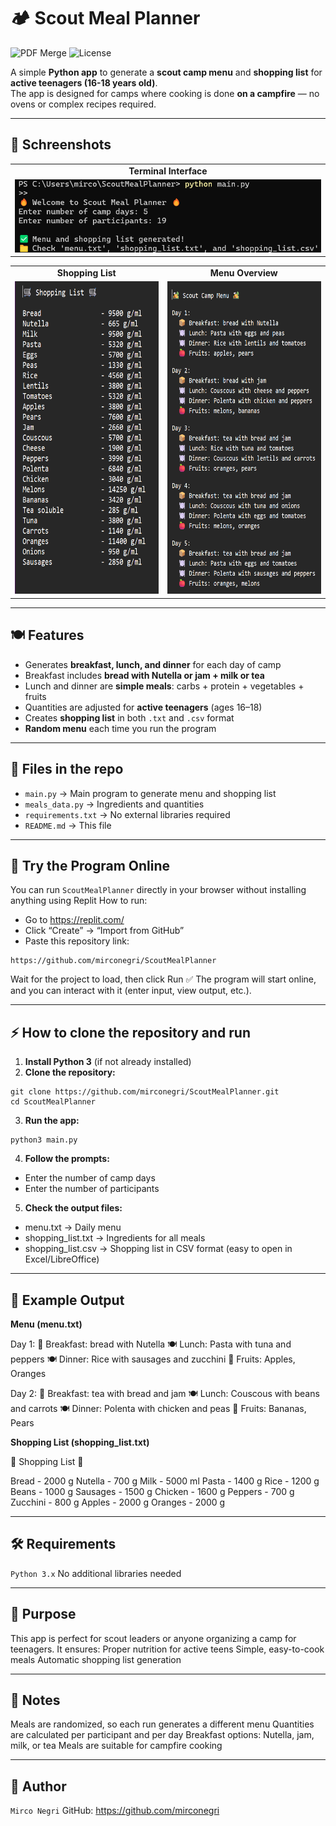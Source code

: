 # 🏕️ Scout Meal Planner

![PDF Merge](https://img.shields.io/badge/Language-python-blue?style=for-the-badge) ![License](https://img.shields.io/badge/License-MIT-green?style=for-the-badge)

A simple **Python app** to generate a **scout camp menu** and **shopping list** for **active teenagers (16-18 years old)**.  
The app is designed for camps where cooking is done **on a campfire** — no ovens or complex recipes required.

---

## 📸 Schreenshots 

<table align="center">
  <tr>
    <td align="center">
      <b>Terminal Interface</b><br>
    </td>
  </tr>  
   <tr>
      <td align="center">
      <img src="screenshot/terminal.png" width="650px">
      </td>
     <tr>
</table>


<table align="center">
  <tr>
    <td align="center">
      <b>Shopping List</b><br>
    </td>
    <td align="center">
      <b>Menu Overview</b><br>
    </td>
  </tr>  
      <td align="center">
      <img src="screenshot/shopping_list.png" height="500px">
      </td>
      <td align="center">
      <img src="screenshot/menu.png" height="500px">
      </td>
</table>

---

## 🍽️ Features

- Generates **breakfast, lunch, and dinner** for each day of camp  
- Breakfast includes **bread with Nutella or jam + milk or tea**  
- Lunch and dinner are **simple meals**: carbs + protein + vegetables + fruits  
- Quantities are adjusted for **active teenagers** (ages 16–18)  
- Creates **shopping list** in both `.txt` and `.csv` format  
- **Random menu** each time you run the program

---

## 📂 Files in the repo

- `main.py` → Main program to generate menu and shopping list  
- `meals_data.py` → Ingredients and quantities  
- `requirements.txt` → No external libraries required  
- `README.md` → This file  

---

## 🚀 Try the Program Online

You can run `ScoutMealPlanner` directly in your browser without installing anything using Replit
How to run:
- Go to https://replit.com/
- Click “Create” → “Import from GitHub”
- Paste this repository link:
```
https://github.com/mirconegri/ScoutMealPlanner
```
Wait for the project to load, then click Run
✅ The program will start online, and you can interact with it (enter input, view output, etc.).

---

## ⚡ How to clone the repository and run

1. **Install Python 3** (if not already installed)
2. **Clone the repository:**
```
git clone https://github.com/mirconegri/ScoutMealPlanner.git
cd ScoutMealPlanner
```
3. **Run the app:**
```
python3 main.py
```
4. **Follow the prompts:**
- Enter the number of camp days
- Enter the number of participants

5. **Check the output files:**
- menu.txt → Daily menu
- shopping_list.txt → Ingredients for all meals
- shopping_list.csv → Shopping list in CSV format (easy to open in Excel/LibreOffice)

---

## 📝 Example Output

**Menu (menu.txt)**

Day 1:
  🍞 Breakfast: bread with Nutella
  🍽️ Lunch: Pasta with tuna and peppers
  🍽️ Dinner: Rice with sausages and zucchini
  🍎 Fruits: Apples, Oranges

Day 2:
  🍞 Breakfast: tea with bread and jam
  🍽️ Lunch: Couscous with beans and carrots
  🍽️ Dinner: Polenta with chicken and peas
  🍎 Fruits: Bananas, Pears

**Shopping List (shopping_list.txt)**

🛒 Shopping List 🛒

Bread                - 2000 g
Nutella              - 700 g
Milk                 - 5000 ml
Pasta                - 1400 g
Rice                 - 1200 g
Beans                - 1000 g
Sausages             - 1500 g
Chicken              - 1600 g
Peppers              - 700 g
Zucchini             - 800 g
Apples               - 2000 g
Oranges              - 2000 g

---

## 🛠️ Requirements

`Python 3.x`
No additional libraries needed

---

## 🎯 Purpose

This app is perfect for scout leaders or anyone organizing a camp for teenagers. It ensures:
Proper nutrition for active teens
Simple, easy-to-cook meals
Automatic shopping list generation

---

## 📌 Notes

Meals are randomized, so each run generates a different menu
Quantities are calculated per participant and per day
Breakfast options: Nutella, jam, milk, or tea
Meals are suitable for campfire cooking

---

## 👤 Author

`Mirco Negri`
GitHub: https://github.com/mirconegri
